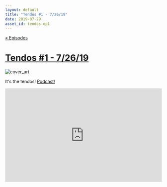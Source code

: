 ```yaml
---
layout: default
title: "Tendos #1 - 7/26/19"
date: 2019-07-29
asset_id: tendos-ep1
---
```

[« Episodes](/tendos/episodes)

# [Tendos #1 - 7/26/19](/tendos/assets/tendos-ep1.mp3)
![cover_art](/tendos/assets/cover_art_smol.png)

It's the tendos! [Podcast!](/tendos/assets/tendos-ep1.mp3)

<iframe width="100%" height="300" scrolling="no" frameborder="no" allow="autoplay" src="https://w.soundcloud.com/player/?url=https%3A//api.soundcloud.com/tracks/660373871&color=%23ff5500&auto_play=false&hide_related=false&show_comments=true&show_user=true&show_reposts=false&show_teaser=true&visual=true"></iframe>
